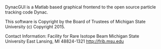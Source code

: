DynacGUI is a Matlab based graphical frontend to the open source particle
tracking code Dynac.

This software is Copyright by the Board of Trustees of Michigan
 State University (c) Copyright 2015.
 
  Contact Information:
   Facility for Rare Isotope Beam
   Michigan State University
   East Lansing, MI 48824-1321
   http://frib.msu.edu
 

